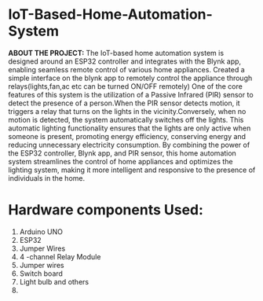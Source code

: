 # IoT-Based-Home-Automation-System
**ABOUT THE PROJECT:**
The IoT-based home automation system is designed around an ESP32 controller and integrates with the Blynk app, enabling seamless remote control of various home appliances.
Created a simple interface on the blynk app to remotely control the appliance through relays(lights,fan,ac etc can be turned ON/OFF remotely) 
One of the core features of this system is the utilization of a Passive Infrared (PIR) sensor to detect the presence of a person.When the PIR sensor detects motion, it triggers a relay that turns on the lights in the vicinity.Conversely, when no motion is detected, the system automatically switches off the lights.
This automatic lighting functionality ensures that the lights are only active when someone is present, promoting energy efficiency, conserving energy and reducing unnecessary electricity consumption.
By combining the power of the ESP32 controller, Blynk app, and PIR sensor, this home automation system streamlines the control of home appliances and optimizes the lighting system, making it more intelligent and responsive to the presence of individuals in the home. 
# Hardware components Used:
1.	Arduino UNO
2.	ESP32
3.	Jumper Wires
4.	4 -channel Relay Module
5.	Jumper wires
6.	Switch board
7.	Light bulb and others
8.	

